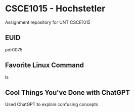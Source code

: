 # CSCE1015 - Hochstetler
Assignment repository for UNT CSCE1015

## EUID
pdr0075

## Favorite Linux Command
ls

## Cool Things You've Done with ChatGPT
Used ChatGPT to explain confusing concepts

